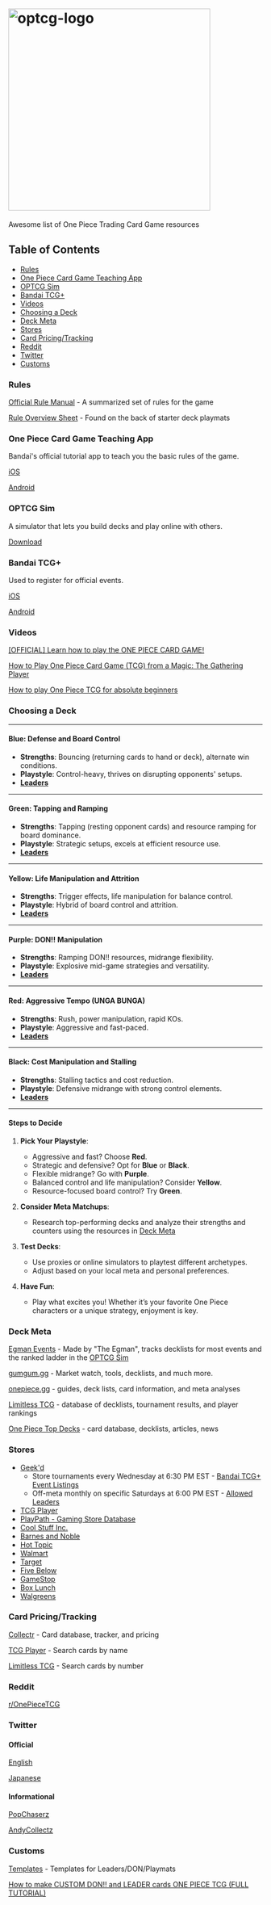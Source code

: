 # <img src="https://en.onepiece-cardgame.com/images/common/logo_op.png" width="400" alt="optcg-logo">

Awesome list of One Piece Trading Card Game resources

## Table of Contents

- [Rules](#rules)
- [One Piece Card Game Teaching App](#one-piece-card-game-teaching-app)
- [OPTCG Sim](#optcg-sim)
- [Bandai TCG+](#bandai-tcg)
- [Videos](#videos)
- [Choosing a Deck](#choosing-a-deck)
- [Deck Meta](#deck-meta)
- [Stores](#stores)
- [Card Pricing/Tracking](#card-pricingtracking)
- [Reddit](#reddit)
- [Twitter](#twitter)
- [Customs](#customs)

### Rules

[Official Rule Manual](https://en.onepiece-cardgame.com/pdf/rule_manual.pdf) - A summarized set of rules for the game

[Rule Overview Sheet](https://en.onepiece-cardgame.com/pdf/rule_overview_sheet_en.pdf) - Found on the back of starter deck playmats

### One Piece Card Game Teaching App

Bandai's official tutorial app to teach you the basic rules of the game.

[iOS](https://apps.apple.com/us/app/one-piece-cardgame-teaching/id1631528594)

[Android](https://play.google.com/store/apps/details?id=com.bandai.onepiece.card.gameteachingf&hl=en_US&pli=1 )

### OPTCG Sim

A simulator that lets you build decks and play online with others.

[Download](https://optcgsim.com/)

### Bandai TCG+

Used to register for official events.

[iOS](https://apps.apple.com/us/app/bandai-tcg/id1599299476)

[Android](https://play.google.com/store/apps/details?id=com.bandai.bandaitcgplus&hl=en_US)

### Videos

[[OFFICIAL] Learn how to play the ONE PIECE CARD GAME!](https://www.youtube.com/watch?v=s8s7vSSb8Tk)

[How to Play One Piece Card Game (TCG) from a Magic: The Gathering Player](https://www.youtube.com/watch?v=ksF__6Wb3Vw)

[How to play One Piece TCG for absolute beginners](https://www.youtube.com/watch?v=DwY9TV5WfZY)

### Choosing a Deck

---

#### Blue: **Defense and Board Control**
- **Strengths**: Bouncing (returning cards to hand or deck), alternate win conditions.
- **Playstyle**: Control-heavy, thrives on disrupting opponents' setups.
- [**Leaders**](https://onepiece.limitlesstcg.com/cards/?q=category%3Aleader%20color%3Ablue)

---

#### Green: **Tapping and Ramping**
- **Strengths**: Tapping (resting opponent cards) and resource ramping for board dominance.
- **Playstyle**: Strategic setups, excels at efficient resource use.
- [**Leaders**](https://onepiece.limitlesstcg.com/cards/?q=category%3Aleader%20color%3Agreen) 

---

#### Yellow: **Life Manipulation and Attrition**
- **Strengths**: Trigger effects, life manipulation for balance control.
- **Playstyle**: Hybrid of board control and attrition.
- [**Leaders**](https://onepiece.limitlesstcg.com/cards/?q=category%3Aleader%20color%3Ayellow)

---

#### Purple: **DON!! Manipulation**
- **Strengths**: Ramping DON!! resources, midrange flexibility.
- **Playstyle**: Explosive mid-game strategies and versatility.
- [**Leaders**](https://onepiece.limitlesstcg.com/cards/?q=category%3Aleader%20color%3Apurple)

---

#### Red: **Aggressive Tempo (UNGA BUNGA)**
- **Strengths**: Rush, power manipulation, rapid KOs.
- **Playstyle**: Aggressive and fast-paced.
- [**Leaders**](https://onepiece.limitlesstcg.com/cards/?q=category%3Aleader%20color%3Ared)

---

#### Black: **Cost Manipulation and Stalling**
- **Strengths**: Stalling tactics and cost reduction.
- **Playstyle**: Defensive midrange with strong control elements.
- [**Leaders**](https://onepiece.limitlesstcg.com/cards/?q=category%3Aleader%20color%3Ablack)

---

#### Steps to Decide
1. **Pick Your Playstyle**:
   - Aggressive and fast? Choose **Red**.
   - Strategic and defensive? Opt for **Blue** or **Black**.
   - Flexible midrange? Go with **Purple**.
   - Balanced control and life manipulation? Consider **Yellow**.
   - Resource-focused board control? Try **Green**.

2. **Consider Meta Matchups**:
   - Research top-performing decks and analyze their strengths and counters using the resources in [Deck Meta](#deck-meta)

3. **Test Decks**:
   - Use proxies or online simulators to playtest different archetypes.
   - Adjust based on your local meta and personal preferences.

4. **Have Fun**:
   - Play what excites you! Whether it’s your favorite One Piece characters or a unique strategy, enjoyment is key.

### Deck Meta

[Egman Events](https://egmanevents.com/one-piece) - Made by "The Egman", tracks decklists for most events and the ranked ladder in the [OPTCG Sim](#optcg-sim)

[gumgum.gg](https://gumgum.gg/) - Market watch, tools, decklists, and much more.

[onepiece.gg](https://onepiece.gg/decks/) - guides, deck lists, card information, and meta analyses

[Limitless TCG](https://onepiece.limitlesstcg.com/decks) - database of decklists, tournament results, and player rankings

[One Piece Top Decks](https://onepiecetopdecks.com/) -  card database, decklists, articles, news

### Stores

- [Geek'd](https://geekdorlando.com/about/) 
  - Store tournaments every Wednesday at 6:30 PM EST - [Bandai TCG+ Event Listings](https://www.bandai-tcg-plus.com/event?application_open_flg=0&country_code[]=US&favorite=0&game_title_id=4&limit=20&no_use_tcg_plus&offset=0&organizer_name=Geek'd&past_event_display_flg=0)
  - Off-meta monthly on specific Saturdays at 6:00 PM EST - [Allowed Leaders](./off-meta/geekd.md)
- [TCG Player](https://www.tcgplayer.com/search/one-piece-card-game/product?productLineName=one-piece-card-game&page=1&view=grid)
- [PlayPath - Gaming Store Database](https://docs.google.com/spreadsheets/d/1m0s0KGaDOSBi5JbITbFI1hhSs5UmvvupUjqzWaQzzsc)
- [Cool Stuff Inc.](https://www.coolstuffinc.com/page/7042/)
- [Barnes and Noble](https://www.barnesandnoble.com/)
- [Hot Topic](https://www.hottopic.com/)
- [Walmart](https://walmart.com/)
- [Target](https://target.com/)
- [Five Below](https://www.fivebelow.com/)
- [GameStop](https://www.gamestop.com/)
- [Box Lunch](https://www.boxlunch.com/)
- [Walgreens](https://www.walgreens.com/)

### Card Pricing/Tracking

[Collectr](https://app.getcollectr.com/) - Card database, tracker, and pricing

[TCG Player](https://www.tcgplayer.com/search/one-piece-card-game/product?productLineName=one-piece-card-game&page=1&view=grid) - Search cards by name

[Limitless TCG](https://onepiece.limitlesstcg.com/) - Search cards by number 

### Reddit 

[r/OnePieceTCG](https://www.reddit.com/r/OnePieceTCG/)

### Twitter

#### Official

[English](https://x.com/ONEPIECE_tcg_EN)

[Japanese](https://x.com/ONEPIECE_tcg)

#### Informational

[PopChaserz](https://x.com/PopChazers)

[AndyCollectz](https://x.com/AndyCollectz)

### Customs

[Templates](https://drive.google.com/drive/folders/1fSakxU-WHw6qGHlbou6eyU7MRa2d087d) - Templates for Leaders/DON/Playmats

[How to make CUSTOM DON!! and LEADER cards ONE PIECE TCG (FULL TUTORIAL)
](https://www.youtube.com/watch?v=hbpLFaRS1qI)
